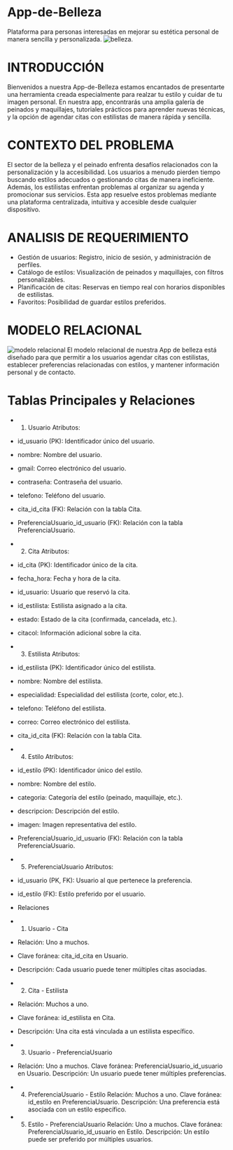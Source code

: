 # App-de-Belleza
Plataforma para personas interesadas en mejorar su estética personal de manera sencilla y personalizada. 
![belleza](https://sp-ao.shortpixel.ai/client/to_auto,q_glossy,ret_img,w_540,h_540/https://fusionhairsalonspa.com/wp-content/uploads/2022/09/cuidar-tu-balayage-cabello-rubio-brillo-suave-consejos-doce.jpg).

# INTRODUCCIÓN
Bienvenidos a nuestra App-de-Belleza estamos encantados de presentarte una herramienta creada especialmente para realzar tu estilo y cuidar de tu imagen personal. En nuestra app, encontrarás una amplia galería de peinados y maquillajes, tutoriales prácticos para aprender nuevas técnicas, y la opción de agendar citas con estilistas de manera rápida y sencilla.

# CONTEXTO DEL PROBLEMA
El sector de la belleza y el peinado enfrenta desafíos relacionados con la personalización y la accesibilidad. Los usuarios a menudo pierden tiempo buscando estilos adecuados o gestionando citas de manera ineficiente. Además, los estilistas enfrentan problemas al organizar su agenda y promocionar sus servicios. Esta app resuelve estos problemas mediante una plataforma centralizada, intuitiva y accesible desde cualquier dispositivo.

# ANALISIS DE REQUERIMIENTO
* Gestión de usuarios: Registro, inicio de sesión, y administración de perfiles.
* Catálogo de estilos: Visualización de peinados y maquillajes, con filtros personalizables.
* Planificación de citas: Reservas en tiempo real con horarios disponibles de estilistas.
* Favoritos: Posibilidad de guardar estilos preferidos.
# MODELO RELACIONAL

![modelo relacional](https://github.com/user-attachments/assets/65c52d6f-1e4e-47ff-9990-0209aba52db8)
El modelo relacional de nuestra App de belleza está diseñado para que permitir a los usuarios agendar citas con estilistas, establecer preferencias relacionadas con estilos, y mantener información personal y de contacto.

# Tablas Principales y Relaciones 
* 1. Usuario
Atributos:
* id_usuario (PK): Identificador único del usuario.
* nombre: Nombre del usuario.
* gmail: Correo electrónico del usuario.
* contraseña: Contraseña del usuario.
* telefono: Teléfono del usuario.
* cita_id_cita (FK): Relación con la tabla Cita.
* PreferenciaUsuario_id_usuario (FK): Relación con la tabla PreferenciaUsuario.

* 2. Cita
Atributos:
* id_cita (PK): Identificador único de la cita.
* fecha_hora: Fecha y hora de la cita.
* id_usuario: Usuario que reservó la cita.
* id_estilista: Estilista asignado a la cita.
* estado: Estado de la cita (confirmada, cancelada, etc.).
* citacol: Información adicional sobre la cita.

* 3. Estilista
Atributos:
* id_estilista (PK): Identificador único del estilista.
* nombre: Nombre del estilista.
* especialidad: Especialidad del estilista (corte, color, etc.).
* telefono: Teléfono del estilista.
* correo: Correo electrónico del estilista.
* cita_id_cita (FK): Relación con la tabla Cita.

* 4. Estilo
Atributos:
* id_estilo (PK): Identificador único del estilo.
* nombre: Nombre del estilo.
* categoria: Categoría del estilo (peinado, maquillaje, etc.).
* descripcion: Descripción del estilo.
* imagen: Imagen representativa del estilo.
* PreferenciaUsuario_id_usuario (FK): Relación con la tabla PreferenciaUsuario.

* 5. PreferenciaUsuario
Atributos:
* id_usuario (PK, FK): Usuario al que pertenece la preferencia.
* id_estilo (FK): Estilo preferido por el usuario.
* Relaciones
* 1. Usuario - Cita
* Relación: Uno a muchos.
* Clave foránea: cita_id_cita en Usuario.
* Descripción: Cada usuario puede tener múltiples citas asociadas.

* 2. Cita - Estilista
* Relación: Muchos a uno.
* Clave foránea: id_estilista en Cita.
* Descripción: Una cita está vinculada a un estilista específico.

* 3. Usuario - PreferenciaUsuario
* Relación: Uno a muchos.
Clave foránea: PreferenciaUsuario_id_usuario en Usuario.
Descripción: Un usuario puede tener múltiples preferencias.
* 4. PreferenciaUsuario - Estilo
Relación: Muchos a uno.
Clave foránea: id_estilo en PreferenciaUsuario.
Descripción: Una preferencia está asociada con un estilo específico.
* 5. Estilo - PreferenciaUsuario
Relación: Uno a muchos.
Clave foránea: PreferenciaUsuario_id_usuario en Estilo.
Descripción: Un estilo puede ser preferido por múltiples usuarios.




